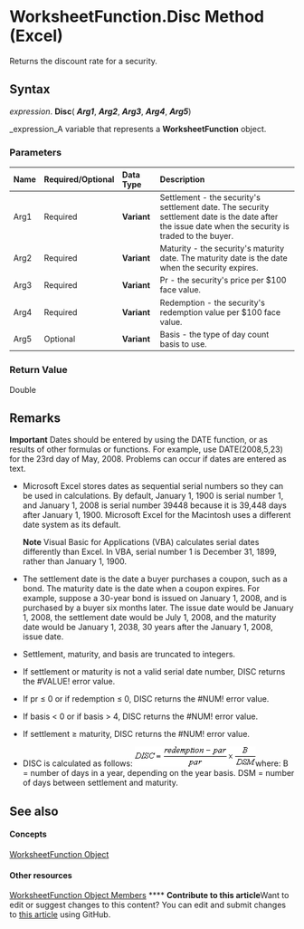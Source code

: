 
# WorksheetFunction.Disc Method (Excel)

Returns the discount rate for a security.


## Syntax

 _expression_. **Disc**( **_Arg1_**,  **_Arg2_**,  **_Arg3_**,  **_Arg4_**,  **_Arg5_**)

 _expression_A variable that represents a  **WorksheetFunction** object.


### Parameters



|**Name**|**Required/Optional**|**Data Type**|**Description**|
|:-----|:-----|:-----|:-----|
|Arg1|Required| **Variant**|Settlement - the security's settlement date. The security settlement date is the date after the issue date when the security is traded to the buyer.|
|Arg2|Required| **Variant**|Maturity - the security's maturity date. The maturity date is the date when the security expires.|
|Arg3|Required| **Variant**|Pr - the security's price per $100 face value.|
|Arg4|Required| **Variant**|Redemption - the security's redemption value per $100 face value.|
|Arg5|Optional| **Variant**|Basis - the type of day count basis to use.|

### Return Value

Double


## Remarks


**Important**  Dates should be entered by using the DATE function, or as results of other formulas or functions. For example, use DATE(2008,5,23) for the 23rd day of May, 2008. Problems can occur if dates are entered as text.


- Microsoft Excel stores dates as sequential serial numbers so they can be used in calculations. By default, January 1, 1900 is serial number 1, and January 1, 2008 is serial number 39448 because it is 39,448 days after January 1, 1900. Microsoft Excel for the Macintosh uses a different date system as its default.
    
    **Note**  Visual Basic for Applications (VBA) calculates serial dates differently than Excel. In VBA, serial number 1 is December 31, 1899, rather than January 1, 1900. 
- The settlement date is the date a buyer purchases a coupon, such as a bond. The maturity date is the date when a coupon expires. For example, suppose a 30-year bond is issued on January 1, 2008, and is purchased by a buyer six months later. The issue date would be January 1, 2008, the settlement date would be July 1, 2008, and the maturity date would be January 1, 2038, 30 years after the January 1, 2008, issue date.
    
- Settlement, maturity, and basis are truncated to integers.
    
- If settlement or maturity is not a valid serial date number, DISC returns the #VALUE! error value.
    
- If pr ≤ 0 or if redemption ≤ 0, DISC returns the #NUM! error value.
    
- If basis < 0 or if basis > 4, DISC returns the #NUM! error value.
    
- If settlement ≥ maturity, DISC returns the #NUM! error value.
    
- DISC is calculated as follows:
![](images/awfdisc_ZA06051134.gif)where: B = number of days in a year, depending on the year basis. DSM = number of days between settlement and maturity. 
    

## See also


#### Concepts


 [WorksheetFunction Object](7b1d5639-363d-632c-2cf0-2232562646b6.md)
#### Other resources


 [WorksheetFunction Object Members](6811ca87-4b53-0bff-88c9-30bf7497879a.md)
****   **Contribute to this article**Want to edit or suggest changes to this content? You can edit and submit changes to  [this article](https://github.com/jhershey00/VBA_Excel_Test/OpenXMLCon/articles/cd7959e7-9cb5-ff5b-b212-10e0dfd84dbe.md) using GitHub.

